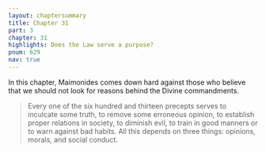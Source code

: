 ```yaml
---
layout: chaptersummary
title: Chapter 31
part: 3
chapter: 31
highlights: Does the Law serve a purpose?
pnum: 629
nav: true
---
```


In this chapter, Maimonides comes down hard against those who believe that we should not look for reasons behind the Divine commandments.
> Every one of the six hundred and thirteen precepts serves to inculcate some truth, to remove some erroneous opinion, to establish proper relations in society, to diminish evil, to train in good manners or to warn against bad habits. All this depends on three things: opinions, morals, and social conduct.
